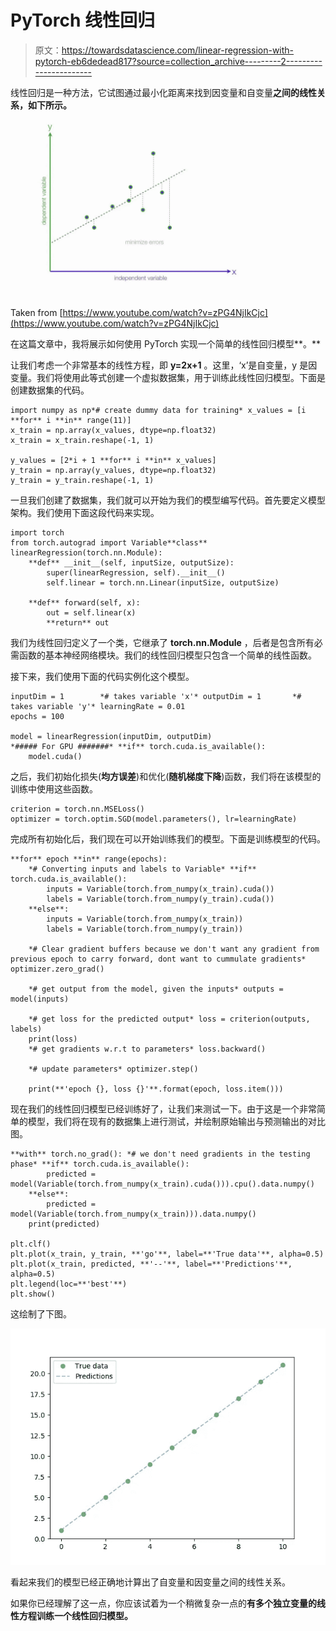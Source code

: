 # PyTorch 线性回归

> 原文：<https://towardsdatascience.com/linear-regression-with-pytorch-eb6dedead817?source=collection_archive---------2----------------------->

线性回归是一种方法，它试图通过最小化距离来找到因变量和自变量**之间的线性关系，如下所示。**

![](img/aaebc4e188a24bea502d3438296d7450.png)

Taken from [https://www.youtube.com/watch?v=zPG4NjIkCjc](https://www.youtube.com/watch?v=zPG4NjIkCjc)

在这篇文章中，我将展示如何使用 PyTorch 实现一个简单的线性回归模型**。**

让我们考虑一个非常基本的线性方程，即 **y=2x+1** 。这里，‘x’是自变量，y 是因变量。我们将使用此等式创建一个虚拟数据集，用于训练此线性回归模型。下面是创建数据集的代码。

```
import numpy as np*# create dummy data for training* x_values = [i **for** i **in** range(11)]
x_train = np.array(x_values, dtype=np.float32)
x_train = x_train.reshape(-1, 1)

y_values = [2*i + 1 **for** i **in** x_values]
y_train = np.array(y_values, dtype=np.float32)
y_train = y_train.reshape(-1, 1)
```

一旦我们创建了数据集，我们就可以开始为我们的模型编写代码。首先要定义模型架构。我们使用下面这段代码来实现。

```
import torch
from torch.autograd import Variable**class** linearRegression(torch.nn.Module):
    **def** __init__(self, inputSize, outputSize):
        super(linearRegression, self).__init__()
        self.linear = torch.nn.Linear(inputSize, outputSize)

    **def** forward(self, x):
        out = self.linear(x)
        **return** out
```

我们为线性回归定义了一个类，它继承了 **torch.nn.Module** ，后者是包含所有必需函数的基本神经网络模块。我们的线性回归模型只包含一个简单的线性函数。

接下来，我们使用下面的代码实例化这个模型。

```
inputDim = 1        *# takes variable 'x'* outputDim = 1       *# takes variable 'y'* learningRate = 0.01 
epochs = 100

model = linearRegression(inputDim, outputDim)
*##### For GPU #######* **if** torch.cuda.is_available():
    model.cuda()
```

之后，我们初始化损失(**均方误差**)和优化(**随机梯度下降**)函数，我们将在该模型的训练中使用这些函数。

```
criterion = torch.nn.MSELoss() 
optimizer = torch.optim.SGD(model.parameters(), lr=learningRate)
```

完成所有初始化后，我们现在可以开始训练我们的模型。下面是训练模型的代码。

```
**for** epoch **in** range(epochs):
    *# Converting inputs and labels to Variable* **if** torch.cuda.is_available():
        inputs = Variable(torch.from_numpy(x_train).cuda())
        labels = Variable(torch.from_numpy(y_train).cuda())
    **else**:
        inputs = Variable(torch.from_numpy(x_train))
        labels = Variable(torch.from_numpy(y_train))

    *# Clear gradient buffers because we don't want any gradient from previous epoch to carry forward, dont want to cummulate gradients* optimizer.zero_grad()

    *# get output from the model, given the inputs* outputs = model(inputs)

    *# get loss for the predicted output* loss = criterion(outputs, labels)
    print(loss)
    *# get gradients w.r.t to parameters* loss.backward()

    *# update parameters* optimizer.step()

    print(**'epoch {}, loss {}'**.format(epoch, loss.item()))
```

现在我们的线性回归模型已经训练好了，让我们来测试一下。由于这是一个非常简单的模型，我们将在现有的数据集上进行测试，并绘制原始输出与预测输出的对比图。

```
**with** torch.no_grad(): *# we don't need gradients in the testing phase* **if** torch.cuda.is_available():
        predicted = model(Variable(torch.from_numpy(x_train).cuda())).cpu().data.numpy()
    **else**:
        predicted = model(Variable(torch.from_numpy(x_train))).data.numpy()
    print(predicted)

plt.clf()
plt.plot(x_train, y_train, **'go'**, label=**'True data'**, alpha=0.5)
plt.plot(x_train, predicted, **'--'**, label=**'Predictions'**, alpha=0.5)
plt.legend(loc=**'best'**)
plt.show()
```

这绘制了下图。

![](img/9a535184a83921b578d97893ef150bdd.png)

看起来我们的模型已经正确地计算出了自变量和因变量之间的线性关系。

如果你已经理解了这一点，你应该试着为一个稍微复杂一点的**有多个独立变量的线性方程训练一个线性回归模型。**